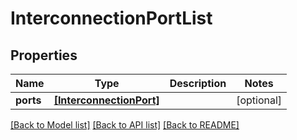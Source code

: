 # InterconnectionPortList


## Properties
Name | Type | Description | Notes
------------ | ------------- | ------------- | -------------
**ports** | [**[InterconnectionPort]**](InterconnectionPort.md) |  | [optional] 

[[Back to Model list]](../README.md#documentation-for-models) [[Back to API list]](../README.md#documentation-for-api-endpoints) [[Back to README]](../README.md)


